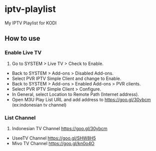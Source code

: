 # iptv-playlist
My IPTV Playlist for KODI

## How to use

### Enable Live TV

1. Go to SYSTEM > Live TV > Check to Enable.
*  Back to SYSTEM > Add-ons > Disabled Add-ons.
*  Select PVR IPTV Simple Client and change to Enable.
*  Back to SYSTEM > Add-ons > Enabled Add-ons > PVR clients.
*  Select PVR IPTV Simple Client > Configure.
*  In General, select Location to Remote Path (Internet address).
*  Open M3U Play List URL and add address to https://goo.gl/30ybcm (ex:indonesian tv channel)

### List Channel

1. Indonesian TV Channel https://goo.gl/30ybcm
*  UseeTV Channel https://goo.gl/SHW8H5
*  Mivo TV Channel https://goo.gl/kn0o4O